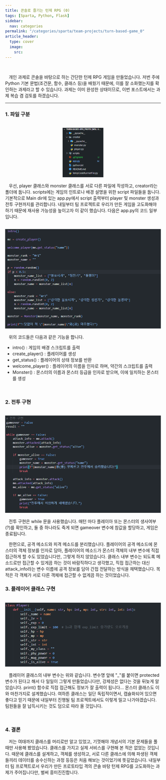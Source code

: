```yaml
---
title: 콘솔로 즐기는 턴제 RPG (0)
tags: [Sparta, Python, Flask]
sidebar:
  nav: categories
permalink: "/categories/sparta/team-projects/turn-based-game_0"
article_header:
  type: cover
  image:
    src:
---
```


<!-- more -->

<br/>

&nbsp;&nbsp; 개인 과제로 콘솔을 바탕으로 하는 간단한 턴제 RPG 게임을 만들었습니다. 저번 주에 Python 기본 문법(조건문, 함수, 클래스 등)을 배웠기 때문에, 이를 잘 소화했는지를 확인하는 과제라고 할 수 있습니다. 과제는 이미 완성한 상태이므로, 이번 포스트에서는 과제 복습 겸 검토를 하겠습니다.

---

### 1. 파일 구분

<br/>

<div align="center">
<img src="/imgs/sparta/team-projects/turn-based-rpg_1.png" style="height: 160px"/>
</div>

&nbsp;&nbsp; 우선, player 클래스와 monster 클래스를 서로 다른 파일에 작성하고, creator라는 폴더에 둡니다. scripts에는 게임의 인트로나 배경 설명을 위한 script 파일들을 둡니다. 기본적으로 Main dir에 있는 app.py에서 script 출력부터 player 및 monster 생성과 전투 구현까지를 관리합니다. 내일부터 팀 프로젝트로 우리가 만든 게임을 고도화해야 하기 때문에 재사용 가능성을 높이고자 이 같이 했습니다. 다음은 app.py의 코드 일부입니다.

<br/>

<div align="center">
<img src="/imgs/sparta/team-projects/turn-based-rpg_2.png" style="width: 600px"/>
</div>

&nbsp;&nbsp; 위의 코드들은 다음과 같은 기능을 합니다.

- intro() : 게임의 배경 스크립트를 출력
- create_player() : 플레이어를 생성
- get_status() : 플레이어의 상태 정보를 반환
- welcome_player() : 플레이어의 이름을 인자로 하며, 약간의 스크립트를 출력
- Monster() : 몬스터의 이름과 몬스터 등급을 인자로 받으며, 이에 일치하는 몬스터를 생성

<br/>

### 2. 전투 구현

<br/>

<div align="center">
<img src="/imgs/sparta/team-projects/turn-based-rpg_3.png" style="width: 600px"/>
</div>

&nbsp;&nbsp; 전투 구현은 while 문을 사용했습니다. 매턴 마다 플레이아 또는 몬스터의 생사여부(?)를 확인하고, 둘 중 하나라도 죽게 되면 gameover 변수에 참값을 할당하고, 게임은 종료됩니다.

&nbsp;&nbsp; 한편으로, 공격 메소드와 피격 메소드를 분리했습니다. 플레이어의 공격 메소드에 몬스터의 객체 정보를 인자로 담아, 플레이어의 메소드가 몬스터 객체의 내부 변수에 직접 접근하게 할 수도 있었습니다만, 그렇게 하지 않았습니다. 클래스 내부 변수는 되도록 메소드로만 접근할 수 있게끔 하는 것이 바람직하다고 생각했고, 직접 접근하는 대신 attack_info라는 변수 이름에 공격 정보를 담아 간접 전달하는 방식을 채택했습니다. 목적은 각 객체가 서로 다른 객체에 접근할 수 없게끔 하는 것이었습니다.

### 3. 플레이어 클래스 구현

<br/>

<div align="center">
<img src="/imgs/sparta/team-projects/turn-based-rpg_4.png" style="width: 600px"/>
</div>

&nbsp;&nbsp; 플레이어 클래스의 내부 변수는 위와 같습니다. 변수명 앞에 "\_"를 붙이면 protected 변수가 된다고 해서 다 일일이 그렇게 만들었습니다만, 강제성은 없다는 것을 뒤늦게 알았습니다. print() 함수로 직접 접근해도 정보가 잘 출력이 됩니다... 몬스터 클래스도 이와 마찬가지로 설계했습니다. 여하튼 클래스는 일단 독립적이면서, 캡슐화되어 있으면 좋다고 믿기 때문에 내일부터 진행될 팀 프로젝트에서도 이렇게 밀고 나가야겠습니다. 팀원들을 잘 납득시키는 것도 덤으로 따라 올 것입니다.

<br/>

### 4. 결론

&nbsp;&nbsp; 저는 여태까지 클래스를 머리로만 알고 있었고, 기껏해야 개념서의 기본 문제들을 풀 때만 사용해 봤었습니다. 클래스를 가지고 실제 서비스를 구현해 본 적은 없었는 것입니다. 때문에 클래스를 설계하고, 객체를 생성하고, 서로 다른 클래스에 의해 파생된 객체들끼리 데이터를 송수신하는 과정 등등은 처음 해보는 것이었기에 뜻깊었습니다. 내일부터 팀 프로젝트로서 우리가 만든 프로토타입 격의 콘솔 바탕 턴제 RPG를 고도화하는 과제가 주어집니다만, 벌써 흥미진진합니다.
